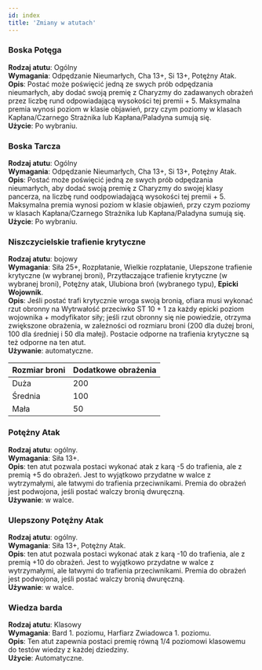 ```yaml
---
id: index
title: 'Zmiany w atutach'
---
```


### Boska Potęga

**Rodzaj atutu**: Ogólny\
**Wymagania**: Odpędzanie Nieumarłych, Cha 13+, Si 13+, Potężny Atak.\
**Opis**: Postać może poświęcić jedną ze swych prób odpędzania nieumarłych, aby dodać swoją premię z Charyzmy do zadawanych obrażeń przez liczbę rund odpowiadającą wysokości tej premii + 5. Maksymalna premia wynosi poziom w klasie objawień, przy czym poziomy w klasach Kapłana/Czarnego Strażnika lub Kapłana/Paladyna sumują się.\
**Użycie**: Po wybraniu.

### Boska Tarcza

**Rodzaj atutu**: Ogólny\
**Wymagania**: Odpędzanie Nieumarłych, Cha 13+, Si 13+, Potężny Atak.\
**Opis**: Postać może poświęcić jedną ze swych prób odpędzania nieumarłych, aby dodać swoją premię z Charyzmy do swojej klasy pancerza, na liczbę rund oodpowiadającą wysokości tej premii + 5. Maksymalna premia wynosi poziom w klasie objawień, przy czym poziomy w klasach Kapłana/Czarnego Strażnika lub Kapłana/Paladyna sumują się.\
**Użycie**: Po wybraniu.

### Niszczycielskie trafienie krytyczne

**Rodzaj atutu**: bojowy\
**Wymagania**: Siła 25+, Rozpłatanie, Wielkie rozpłatanie, Ulepszone trafienie krytyczne (w wybranej broni), Przytłaczające trafienie krytyczne (w wybranej broni), Potężny atak, Ulubiona broń (wybranego typu), **Epicki Wojownik**.\
**Opis**: Jeśli postać trafi krytycznie wroga swoją bronią, ofiara musi wykonać rzut obronny na Wytrwałość przeciwko ST 10 + 1 za każdy epicki poziom wojownika + modyfikator siły; jeśli rzut obronny się nie powiedzie, otrzyma zwiększone obrażenia, w zależności od rozmiaru broni (200 dla dużej broni, 100 dla średniej i 50 dla małej). Postacie odporne na trafienia krytyczne są też odporne na ten atut.\
**Używanie**: automatyczne.

| Rozmiar broni | Dodatkowe obrażenia |
|---------------|---------------------|
| Duża          | 200                 |
| Średnia       | 100                 |
| Mała          | 50                  |

### Potężny Atak

**Rodzaj atutu**: ogólny.\
**Wymagania**: Siła 13+.\
**Opis**: ten atut pozwala postaci wykonać atak z karą -5 do trafienia, ale z premią +5 do obrażeń. Jest to wyjątkowo przydatne w walce z wytrzymałymi, ale łatwymi do trafienia przeciwnikami. Premia do obrażeń jest podwojona, jeśli postać walczy bronią dwuręczną.\
**Używanie**: w walce.

### Ulepszony Potężny Atak

**Rodzaj atutu**: ogólny.\
**Wymagania**: Siła 13+, Potężny Atak.\
**Opis**: ten atut pozwala postaci wykonać atak z karą -10 do trafienia, ale z premią +10 do obrażeń. Jest to wyjątkowo przydatne w walce z wytrzymałymi, ale łatwymi do trafienia przeciwnikami. Premia do obrażeń jest podwojona, jeśli postać walczy bronią dwuręczną.\
**Używanie**: w walce.

### Wiedza barda

**Rodzaj atutu**: Klasowy\
**Wymagania**: Bard 1. poziomu, Harfiarz Zwiadowca 1. poziomu.\
**Opis**: Ten atut zapewnia postaci premię równą 1/4 poziomowi klasowemu do testów wiedzy z każdej dziedziny.\
**Użycie**: Automatyczne.
